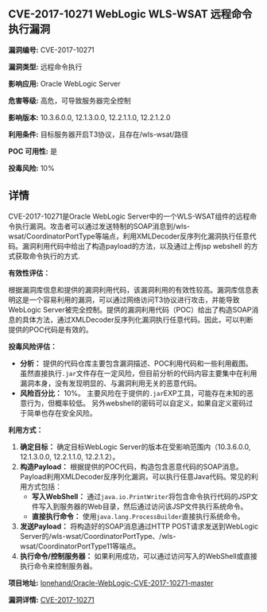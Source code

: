 ## CVE-2017-10271 WebLogic WLS-WSAT 远程命令执行漏洞

**漏洞编号:** CVE-2017-10271

**漏洞类型:** 远程命令执行

**影响应用:** Oracle WebLogic Server

**危害等级:** 高危，可导致服务器完全控制

**影响版本:** 10.3.6.0.0, 12.1.3.0.0, 12.2.1.1.0, 12.2.1.2.0

**利用条件:** 目标服务器开启T3协议，且存在/wls-wsat/路径

**POC 可用性:** 是

**投毒风险:** 10%

## 详情

CVE-2017-10271是Oracle WebLogic Server中的一个WLS-WSAT组件的远程命令执行漏洞。攻击者可以通过发送特制的SOAP消息到/wls-wsat/CoordinatorPortType等端点，利用XMLDecoder反序列化漏洞执行任意代码。漏洞利用代码中给出了构造payload的方法，以及通过上传jsp webshell 的方式获取命令执行的方式.

**有效性评估：**

根据漏洞库信息和提供的漏洞利用代码，该漏洞利用的有效性较高。漏洞库信息表明这是一个容易利用的漏洞，可以通过网络访问T3协议进行攻击，并能导致WebLogic Server被完全控制。提供的漏洞利用代码（POC）给出了构造SOAP消息的具体方法，通过XMLDecoder反序列化漏洞执行任意代码。因此，可以判断提供的POC代码是有效的。

**投毒风险评估：**

*   **分析：**  提供的代码仓库主要包含漏洞描述、POC利用代码和一些利用截图。虽然直接执行`.jar`文件存在一定风险，但目前分析的代码内容主要集中在利用漏洞本身，没有发现明显的、与漏洞利用无关的恶意代码。
*   **风险百分比：**  10%。 主要风险在于提供的`.jar`EXP工具，可能存在未知的恶意行为，但概率较低。 另外webshell的密码可以自定义，如果自定义密码过于简单也存在安全风险。

**利用方式：**

1.  **确定目标：**  确定目标WebLogic Server的版本在受影响范围内（10.3.6.0.0, 12.1.3.0.0, 12.2.1.1.0, 12.2.1.2）。
2.  **构造Payload：**  根据提供的POC代码，构造包含恶意代码的SOAP消息。Payload利用XMLDecoder反序列化漏洞，可以执行任意Java代码。常见的利用方式包括：
    *   **写入WebShell：**  通过`java.io.PrintWriter`将包含命令执行代码的JSP文件写入到服务器的Web目录，然后通过访问该JSP文件执行系统命令。
    *   **直接执行命令：**  使用`java.lang.ProcessBuilder`直接执行系统命令。
3.  **发送Payload：**  将构造好的SOAP消息通过HTTP POST请求发送到WebLogic Server的/wls-wsat/CoordinatorPortType、/wls-wsat/CoordinatorPortType11等端点。
4.  **执行命令/控制服务器：**  如果利用成功，可以通过访问写入的WebShell或直接执行命令来控制服务器。

**项目地址:** [lonehand/Oracle-WebLogic-CVE-2017-10271-master](https://github.com/lonehand/Oracle-WebLogic-CVE-2017-10271-master)

**漏洞详情:** [CVE-2017-10271](https://nvd.nist.gov/vuln/detail/CVE-2017-10271)